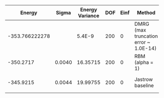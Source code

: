 | Energy         | Sigma  | Energy Variance | DOF | Einf | Method                                | Reference |
|----------------|--------|-----------------|-----|------|---------------------------------------|-----------|
| -353.766222278 |        | 5.4E-9          | 200 | 0    | DMRG (max truncation error ~ 1.0E-14) | TODO: ask Max |
| -350.2717      | 0.0040 | 16.35715        | 200 | 0    | RBM (alpha = 1)                       | TODO: own code (RBM) |
| -345.9215      | 0.0044 | 19.99755        | 200 | 0    | Jastrow baseline                      | TODO: own code (Jastrow) |
